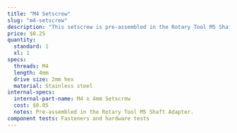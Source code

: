 ```yaml
---
title: "M4 Setscrew"
slug: "m4-setscrew"
description: "This setscrew is pre-assembled in the Rotary Tool M5 Shaft Adapter."
price: $0.25
quantity:
  standard: 1
  xl: 1
specs:
  threads: M4
  length: 4mm
  drive size: 2mm hex
  material: Stainless steel
internal-specs:
  internal-part-name: M4 x 4mm Setscrew
  cost: $0.05
  notes: Pre-assembled in the Rotary Tool M5 Shaft Adapter.
component tests: Fasteners and hardware tests
---
```

